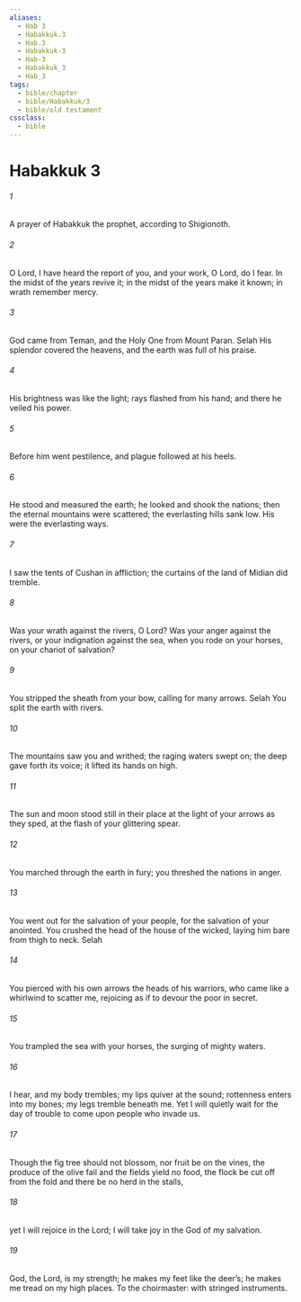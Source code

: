 ```yaml
---
aliases:
  - Hab 3
  - Habakkuk.3
  - Hab.3
  - Habakkuk-3
  - Hab-3
  - Habakkuk_3
  - Hab_3
tags:
  - bible/chapter
  - bible/Habakkuk/3
  - bible/old testament
cssclass:
  - bible
---
```


# Habakkuk 3

###### 1
A prayer of Habakkuk the prophet, according to Shigionoth.
###### 2
O Lord, I have heard the report of you, and your work, O Lord, do I fear. In the midst of the years revive it; in the midst of the years make it known; in wrath remember mercy.
###### 3
God came from Teman, and the Holy One from Mount Paran. Selah His splendor covered the heavens, and the earth was full of his praise.
###### 4
His brightness was like the light; rays flashed from his hand; and there he veiled his power.
###### 5
Before him went pestilence, and plague followed at his heels.
###### 6
He stood and measured the earth; he looked and shook the nations; then the eternal mountains were scattered; the everlasting hills sank low. His were the everlasting ways.
###### 7
I saw the tents of Cushan in affliction; the curtains of the land of Midian did tremble.
###### 8
Was your wrath against the rivers, O Lord? Was your anger against the rivers, or your indignation against the sea, when you rode on your horses, on your chariot of salvation?
###### 9
You stripped the sheath from your bow, calling for many arrows. Selah You split the earth with rivers.
###### 10
The mountains saw you and writhed; the raging waters swept on; the deep gave forth its voice; it lifted its hands on high.
###### 11
The sun and moon stood still in their place at the light of your arrows as they sped, at the flash of your glittering spear.
###### 12
You marched through the earth in fury; you threshed the nations in anger.
###### 13
You went out for the salvation of your people, for the salvation of your anointed. You crushed the head of the house of the wicked, laying him bare from thigh to neck. Selah
###### 14
You pierced with his own arrows the heads of his warriors, who came like a whirlwind to scatter me, rejoicing as if to devour the poor in secret.
###### 15
You trampled the sea with your horses, the surging of mighty waters.
###### 16
I hear, and my body trembles; my lips quiver at the sound; rottenness enters into my bones; my legs tremble beneath me. Yet I will quietly wait for the day of trouble to come upon people who invade us.
###### 17
Though the fig tree should not blossom, nor fruit be on the vines, the produce of the olive fail and the fields yield no food, the flock be cut off from the fold and there be no herd in the stalls,
###### 18
yet I will rejoice in the Lord; I will take joy in the God of my salvation.
###### 19
God, the Lord, is my strength; he makes my feet like the deer’s; he makes me tread on my high places. To the choirmaster: with stringed instruments.


